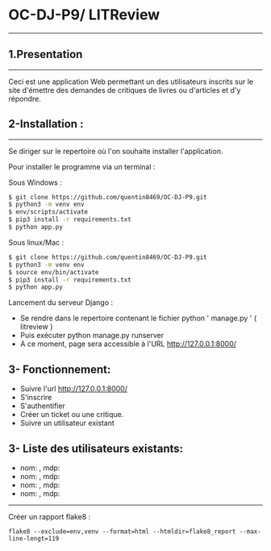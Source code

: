 # OC-DJ-P9/ LITReview


***

## 1.Presentation
***
Ceci est une application Web permettant un des utilisateurs inscrits sur le site d'émettre des demandes de critiques de livres ou d'articles et d'y répondre.

## 2-Installation  :
***
Se diriger sur le repertoire où l'on souhaite installer l'application.

Pour installer le programme via un terminal :  

Sous Windows :  
```sh
$ git clone https://github.com/quentin8469/OC-DJ-P9.git    
$ python3 -m venv env  
$ env/scripts/activate  
$ pip3 install -r requirements.txt   
$ python app.py
```
Sous linux/Mac :      
```sh
$ git clone https://github.com/quentin8469/OC-DJ-P9.git   
$ python3 -m venv env    
$ source env/bin/activate    
$ pip3 install -r requirements.txt    
$ python app.py    
```

Lancement du serveur Django :

* Se rendre dans le repertoire contenant le fichier python ' manage.py ' ( litreview )
* Puis exécuter python manage.py runserver
* A ce moment, page sera accessible à l'URL http://127.0.0.1:8000/

## 3- Fonctionnement:

* Suivre l'url http://127.0.0.1:8000/
* S'inscrire
* S'authentifier
* Créer un ticket ou une critique.
* Suivre un utilisateur existant

## 3- Liste des utilisateurs existants:
* nom:    , mdp:
* nom:    , mdp:
* nom:    , mdp:
* nom:    , mdp:


***
Créer un rapport flake8 :  

`flake8 --exclude=env,venv --format=html --htmldir=flake8_report --max-line-lengt=119`

